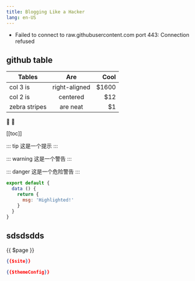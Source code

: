 ```yaml
---
title: Blogging Like a Hacker
lang: en-US
---
```


- Failed to connect to raw.githubusercontent.com port 443: Connection refused


## github table
| Tables        | Are           | Cool  |
| ------------- |:-------------:| -----:|
| col 3 is      | right-aligned | $1600 |
| col 2 is      | centered      |   $12 |
| zebra stripes | are neat      |    $1 |

:tada: :100:

[[toc]]

::: tip
这是一个提示
:::

::: warning
这是一个警告
:::

::: danger
这是一个危险警告
:::

``` js {4}
export default {
  data () {
    return {
      msg: 'Highlighted!'
    }
  }
}
```

## sdsdsdds
<div>{{ $page }} </div>

```json
{{$site}}
```

```json
{{$themeConfig}}
```